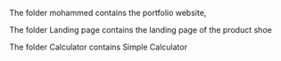 The folder mohammed contains the portfolio website,



The folder Landing page contains the landing page of the product shoe



The folder Calculator contains Simple Calculator
